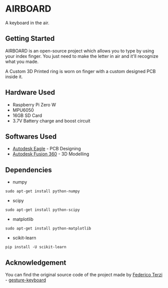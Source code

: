 # AIRBOARD
A keyboard in the air.

## Getting Started
AIRBOARD is an open-source project which allows you to type by using your index finger. You just need to make the letter in air and it'll recognize what you made.

A Custom 3D Printed ring is worn on finger with a custom designed PCB inside it.

## Hardware Used
* Raspberry Pi Zero W
* MPU6050
* 16GB SD Card
* 3.7V Battery charge and boost circuit

## Softwares Used
* [Autodesk Eagle](https://www.autodesk.com/products/eagle/overview) - PCB Designing
* [Autodesk Fusion 360](https://www.autodesk.com/products/fusion-360/overview) - 3D Modelling

## Dependencies
* numpy
```
sudo apt-get install python-numpy
```
* scipy
```
sudo apt-get install python-scipy
```
* matplotlib
```
sudo apt-get install python-matplotlib
```
* scikit-learn
```
pip install -U scikit-learn
```
## Acknowledgement
You can find the original source code of the project made by [Federico Terzi](https://github.com/federico-terzi) - [gesture-keyboard](https://github.com/federico-terzi/gesture-keyboard)
